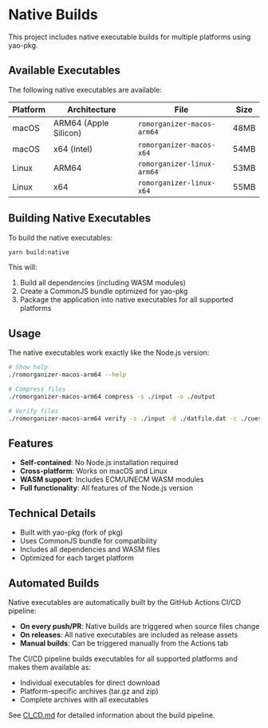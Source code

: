 # Native Builds

This project includes native executable builds for multiple platforms using yao-pkg.

## Available Executables

The following native executables are available:

| Platform | Architecture | File | Size |
|----------|--------------|------|------|
| macOS | ARM64 (Apple Silicon) | `romorganizer-macos-arm64` | 48MB |
| macOS | x64 (Intel) | `romorganizer-macos-x64` | 54MB |
| Linux | ARM64 | `romorganizer-linux-arm64` | 53MB |
| Linux | x64 | `romorganizer-linux-x64` | 55MB |

## Building Native Executables

To build the native executables:

```bash
yarn build:native
```

This will:
1. Build all dependencies (including WASM modules)
2. Create a CommonJS bundle optimized for yao-pkg
3. Package the application into native executables for all supported platforms

## Usage

The native executables work exactly like the Node.js version:

```bash
# Show help
./romorganizer-macos-arm64 --help

# Compress files
./romorganizer-macos-arm64 compress -s ./input -o ./output

# Verify files
./romorganizer-macos-arm64 verify -s ./input -d ./datfile.dat -c ./cuesheets.zip
```

## Features

- **Self-contained**: No Node.js installation required
- **Cross-platform**: Works on macOS and Linux
- **WASM support**: Includes ECM/UNECM WASM modules
- **Full functionality**: All features of the Node.js version

## Technical Details

- Built with yao-pkg (fork of pkg)
- Uses CommonJS bundle for compatibility
- Includes all dependencies and WASM files
- Optimized for each target platform

## Automated Builds

Native executables are automatically built by the GitHub Actions CI/CD pipeline:

- **On every push/PR**: Native builds are triggered when source files change
- **On releases**: All native executables are included as release assets
- **Manual builds**: Can be triggered manually from the Actions tab

The CI/CD pipeline builds executables for all supported platforms and makes them available as:
- Individual executables for direct download
- Platform-specific archives (tar.gz and zip)
- Complete archives with all executables

See [CI_CD.md](CI_CD.md) for detailed information about the build pipeline. 